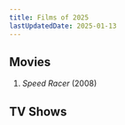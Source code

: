 ```yaml
---
title: Films of 2025
lastUpdatedDate: 2025-01-13
---
```


## Movies

1. *Speed Racer* (2008)

## TV Shows